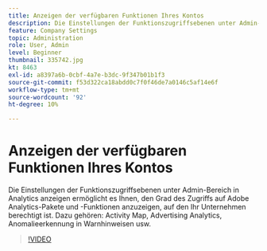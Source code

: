 ```yaml
---
title: Anzeigen der verfügbaren Funktionen Ihres Kontos
description: Die Einstellungen der Funktionszugriffsebenen unter Admin-Bereich in Analytics anzeigen ermöglicht es Ihnen, den Grad des Zugriffs auf Adobe Analytics-Pakete und -Funktionen anzuzeigen, auf den Ihr Unternehmen berechtigt ist. Dazu gehören Activity Map, Advertising Analytics, Anomalieerkennung in Warnhinweisen usw.
feature: Company Settings
topic: Administration
role: User, Admin
level: Beginner
thumbnail: 335742.jpg
kt: 8463
exl-id: a8397a6b-0cbf-4a7e-b3dc-9f347b01b1f3
source-git-commit: f53d322ca18abdd0c7f0f46de7a0146c5af14e6f
workflow-type: tm+mt
source-wordcount: '92'
ht-degree: 10%

---
```


# Anzeigen der verfügbaren Funktionen Ihres Kontos

Die Einstellungen der Funktionszugriffsebenen unter Admin-Bereich in Analytics anzeigen ermöglicht es Ihnen, den Grad des Zugriffs auf Adobe Analytics-Pakete und -Funktionen anzuzeigen, auf den Ihr Unternehmen berechtigt ist. Dazu gehören: Activity Map, Advertising Analytics, Anomalieerkennung in Warnhinweisen usw.


>[!VIDEO](https://video.tv.adobe.com/v/335742/?quality=12&learn=on)
